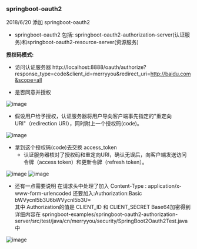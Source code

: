 ### springboot-oauth2

2018/6/20 添加 springboot-oauth2

* springboot-oauth2 包括: springboot-oauth2-authorization-server(认证服务)和springboot-oauth2-resource-server(资源服务)

**授权码模式:** 

* 访问认证服务器 http://localhost:8888/oauth/authorize?response_type=code&client_id=merryyou&redirect_uri=http://baidu.com&scope=all

* 是否同意并授权

![image](https://github.com/haoxiaoyong1014/springboot-examples/raw/master/springboot-rabbitmq/src/main/java/com/hxy/rabbitmq/img/v7.jpg)

* 假设用户给予授权，认证服务器将用户导向客户端事先指定的"重定向URI"（redirection URI），同时附上一个授权码(code)。

![image](https://github.com/haoxiaoyong1014/springboot-examples/raw/master/springboot-rabbitmq/src/main/java/com/hxy/rabbitmq/img/v4.jpg)

* 拿到这个授权码(code)去交换 access_token
    * 认证服务器核对了授权码和重定向URI，确认无误后，向客户端发送访问令牌（access token）和更新令牌（refresh token）。
    
![image](https://github.com/haoxiaoyong1014/springboot-examples/raw/master/springboot-rabbitmq/src/main/java/com/hxy/rabbitmq/img/v8.jpg) 
![image](https://github.com/haoxiaoyong1014/springboot-examples/raw/master/springboot-rabbitmq/src/main/java/com/hxy/rabbitmq/img/v9.jpg) 
* 还有一点需要说明 在请求头中处理了加入 Content-Type : application/x-www-form-urlencoded 还要加入:Authorization:Basic bWVycnl5b3U6bWVycnl5b3U=  
 其中 Authorization的值是 CLIENT_ID 和 CLIENT_SECRET Base64加密得到 详细内容在 springboot-examples/springboot-oauth2-authorization-server/src/test/java/cn/merryyou/security/SpringBoot2Oauth2Test.java 中
 
 ![image](https://github.com/haoxiaoyong1014/springboot-examples/raw/master/springboot-rabbitmq/src/main/java/com/hxy/rabbitmq/img/v6.jpg)    




